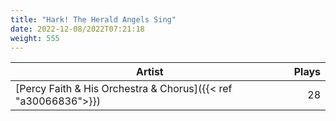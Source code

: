 ```yaml
---
title: "Hark! The Herald Angels Sing"
date: 2022-12-08/2022T07:21:18
weight: 555
---
```




 Artist | Plays 
----- | -----:
[Percy Faith & His Orchestra & Chorus]({{< ref "a30066836">}}) | 28
